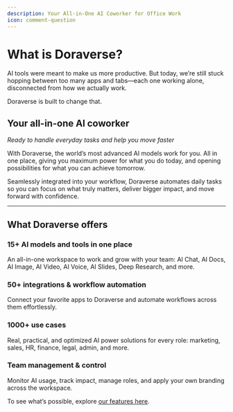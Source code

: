 ```yaml
---
description: Your All-in-One AI Coworker for Office Work
icon: comment-question
---
```


# What is Doraverse?

AI tools were meant to make us more productive. But today, we’re still stuck hopping between too many apps and tabs—each one working alone, disconnected from how we actually work.

Doraverse is built to change that.

## **Your all-in-one AI coworker**

_Ready to handle everyday tasks and help you move faster_

With Doraverse, the world’s most advanced AI models work for you. All in one place, giving you maximum power for what you do today, and opening possibilities for what you can achieve tomorrow.

Seamlessly integrated into your workflow, Doraverse automates daily tasks so you can focus on what truly matters, deliver bigger impact, and move forward with confidence.

***

## What Doraverse offers

### **15+ AI models and tools in one place**

An all-in-one workspace to work and grow with your team: AI Chat, AI Docs, AI Image, AI Video, AI Voice, AI Slides, Deep Research, and more.

### **50+ integrations & workflow automation**

Connect your favorite apps to Doraverse and automate workflows across them effortlessly.

### **1000+ use cases**

Real, practical, and optimized AI power solutions for every role: marketing, sales, HR, finance, legal, admin, and more.

### **Team management & control**

Monitor AI usage, track impact, manage roles, and apply your own branding across the workspace.

To see what’s possible, explore [our features here](https://doraverse.gitbook.io/docs/jp/feature-list).
